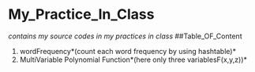 # My_Practice_In_Class
*contains my source codes in my practices in class*
##Table_OF_Content
1. wordFrequency*(count each word frequency by using hashtable)*
2. MultiVariable Polynomial Function*(here only three variablesF(x,y,z))*
